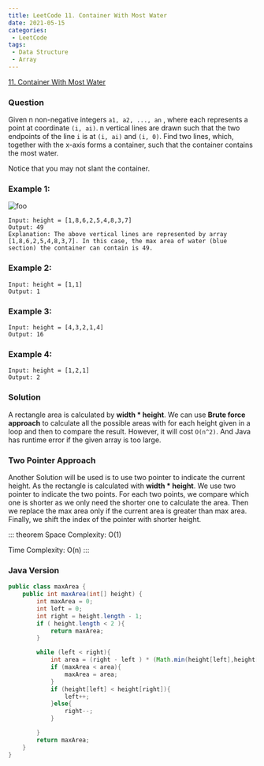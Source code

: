 ```yaml
---
title: LeetCode 11. Container With Most Water
date: 2021-05-15
categories:
 - LeetCode
tags:
 - Data Structure
 - Array
---
```


[11. Container With Most Water](https://leetcode.com/problems/container-with-most-water/)

### Question
Given n non-negative integers ```a1, a2, ..., an``` , where each represents a point at coordinate ```(i, ai)```. n vertical lines are drawn such that the two endpoints of the line ```i``` is at ```(i, ai)``` and ```(i, 0)```. Find two lines, which, together with the x-axis forms a container, such that the container contains the most water.

Notice that you may not slant the container.

### Example 1: 
<img :src="$withBase('https://s3-lc-upload.s3.amazonaws.com/uploads/2018/07/17/question_11.jpg')" alt="foo">

```
Input: height = [1,8,6,2,5,4,8,3,7]
Output: 49
Explanation: The above vertical lines are represented by array [1,8,6,2,5,4,8,3,7]. In this case, the max area of water (blue section) the container can contain is 49.
```

### Example 2:
```
Input: height = [1,1]
Output: 1
```

### Example 3: 
```
Input: height = [4,3,2,1,4]
Output: 16
```

### Example 4:
```
Input: height = [1,2,1]
Output: 2
```

### Solution 
A rectangle area is calculated by **width * height**. We can use **Brute force approach** to calculate all the possible areas with for each height given in a loop and then to compare the result. However, it will cost ```O(n^2)```. And Java has runtime error if the given array is too large. 


### Two Pointer Approach
Another Solution will be used is to use two pointer to indicate the current height. As the rectangle is calculated with **width * height**. We use two pointer to indicate the two points. For each two points, we compare which one is shorter as we only need the shorter one to calculate the area. Then we replace the max area only if the current area is greater than max area. Finally, we shift the index of the pointer with shorter height. 


::: theorem 
Space Complexity: O(1) 

Time Complexity: O(n)
:::

### Java Version 

```Java
public class maxArea {
    public int maxArea(int[] height) {
        int maxArea = 0;
        int left = 0;
        int right = height.length - 1;
        if ( height.length < 2 ){
            return maxArea;
        }

        while (left < right){
            int area = (right - left ) * (Math.min(height[left],height[right]));
            if (maxArea < area){
                maxArea = area;
            }
            if (height[left] < height[right]){
                left++;
            }else{
                right--;
            }

        }
        return maxArea;
    }
}
```
<disqus/>
